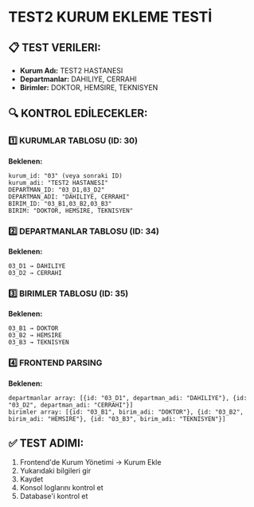 # TEST2 KURUM EKLEME TESTİ

## 📋 TEST VERILERI:
- **Kurum Adı:** TEST2 HASTANESI
- **Departmanlar:** DAHILIYE, CERRAHI
- **Birimler:** DOKTOR, HEMSIRE, TEKNISYEN

## 🔍 KONTROL EDİLECEKLER:

### 1️⃣ KURUMLAR TABLOSU (ID: 30)
**Beklenen:**
```
kurum_id: "03" (veya sonraki ID)
kurum_adi: "TEST2 HASTANESI"
DEPARTMAN_ID: "03_D1,03_D2"
DEPARTMAN_ADI: "DAHILIYE, CERRAHI"
BIRIM_ID: "03_B1,03_B2,03_B3"
BIRIM: "DOKTOR, HEMSIRE, TEKNISYEN"
```

### 2️⃣ DEPARTMANLAR TABLOSU (ID: 34)
**Beklenen:**
```
03_D1 → DAHILIYE
03_D2 → CERRAHI
```

### 3️⃣ BIRIMLER TABLOSU (ID: 35)
**Beklenen:**
```
03_B1 → DOKTOR
03_B2 → HEMSIRE
03_B3 → TEKNISYEN
```

### 4️⃣ FRONTEND PARSING
**Beklenen:**
```
departmanlar array: [{id: "03_D1", departman_adi: "DAHILIYE"}, {id: "03_D2", departman_adi: "CERRAHI"}]
birimler array: [{id: "03_B1", birim_adi: "DOKTOR"}, {id: "03_B2", birim_adi: "HEMSIRE"}, {id: "03_B3", birim_adi: "TEKNISYEN"}]
```

## ✅ TEST ADIMI:
1. Frontend'de Kurum Yönetimi → Kurum Ekle
2. Yukarıdaki bilgileri gir
3. Kaydet
4. Konsol loglarını kontrol et
5. Database'i kontrol et 